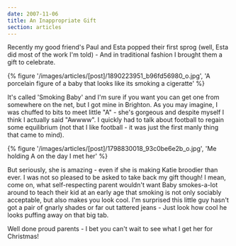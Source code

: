 ```yaml
---
date: 2007-11-06
title: An Inappropriate Gift
section: articles
---
```

Recently my good friend's Paul and Esta popped their first sprog (well, Esta did most of the work I'm told) - And in traditional fashion I brought them a gift to celebrate. 

{% figure '/images/articles/[post]/1890223951_b96fd56980_o.jpg', 'A porcelain figure of a baby that looks like its smoking a cigeratte' %}

It's called 'Smoking Baby' and I'm sure if you want you can get one from somewhere on the net, but I got mine in Brighton. As you may imagine, I was chuffed to bits to meet little "A" - she's gorgeous and despite myself I think I actually said "Awwww". I quickly had to talk about football to regain some equilibrium (not that I like football - it was just the first manly thing that came to mind).

{% figure '/images/articles/[post]/1798830018_93c0be6e2b_o.jpg', 'Me holding A on the day I met her' %}

But seriously, she is amazing - even if she is making Katie broodier than ever. I was not so pleased to be asked to take back my gift though! I mean, come on, what self-respecting parent wouldn't want Baby smokes-a-lot around to teach their kid at an early age that smoking is not only sociably acceptable, but also makes you look cool. I'm surprised this little guy hasn't got a pair of gnarly shades or far out tattered jeans - Just look how cool he looks puffing away on that big tab. 

Well done proud parents - I bet you can't wait to see what I get her for Christmas!